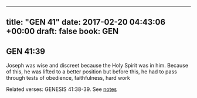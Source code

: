
---
title: "GEN 41"
date: 2017-02-20 04:43:06 +00:00
draft: false
book: GEN
---

## GEN 41:39

Joseph was wise and discreet because the Holy Spirit was in him. Because of this, he was lifted to a better position but before this, he had to pass through tests of obedience, faithfulness, hard work

Related verses: GENESIS 41:38-39. See [notes](https://my.bible.com/notes/2574545894784098330)

